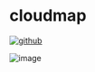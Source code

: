 # cloudmap
[![github](https://img.shields.io/badge/cloudmap-1.0.0-green.svg)]()  

![image](https://user-images.githubusercontent.com/16875621/127630661-0b84b9d8-dd30-4411-9348-68f15eadc264.png)
